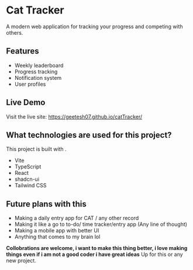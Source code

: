 # Cat Tracker

A modern web application for tracking your progress and competing with others.

## Features
- Weekly leaderboard
- Progress tracking
- Notification system
- User profiles

## Live Demo
Visit the live site: https://geetesh07.github.io/catTracker/

## What technologies are used for this project?

This project is built with .

- Vite
- TypeScript
- React
- shadcn-ui
- Tailwind CSS

 ## Future plans with this
 - Making a daily entry app for CAT / any other record
 - Making it like a go to to-do/ time tracker/entry app (Any line of thought)
 - Making a mobile app with better UI
 - Anything that comes to my brain lol

**Collobrations are welcome, i want to make this thing better, i love making things even if i am not a good coder i have great ideas**
Up for this or any new project.

